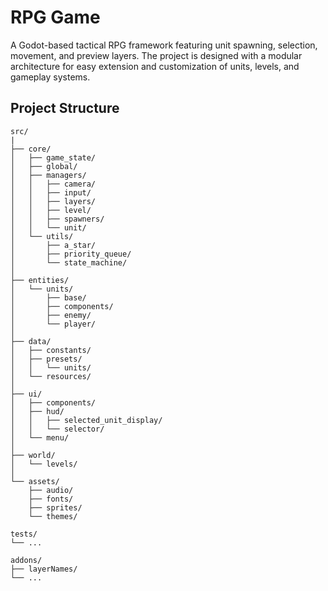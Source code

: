 # RPG Game

A Godot-based tactical RPG framework featuring unit spawning, selection, movement, and preview layers. The project is designed with a modular architecture for easy extension and customization of units, levels, and gameplay systems.

## Project Structure

```
src/
|
├── core/
│   ├── game_state/
│   ├── global/
│   ├── managers/
│   │   ├── camera/
│   │   ├── input/
│   │   ├── layers/
│   │   ├── level/
│   │   ├── spawners/
│   │   └── unit/
│   └── utils/
│       ├── a_star/
│       ├── priority_queue/
│       └── state_machine/
│
├── entities/
│   └── units/
│       ├── base/
│       ├── components/
│       ├── enemy/
│       └── player/
│
├── data/
│   ├── constants/
│   ├── presets/
│   │   └── units/
│   └── resources/
│
├── ui/
│   ├── components/
│   ├── hud/
│   │   ├── selected_unit_display/
│   │   └── selector/
│   └── menu/
│
├── world/
│   └── levels/
│
└── assets/
    ├── audio/
    ├── fonts/
    ├── sprites/
    └── themes/

tests/
└── ...

addons/
├── layerNames/
└── ...
```
